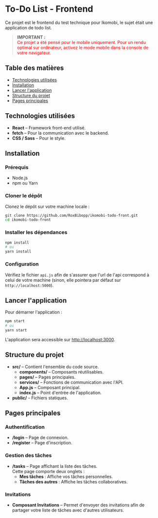 # To-Do List - Frontend

Ce projet est le frontend du test technique pour Ikomobi, le sujet était une application de todo list.  


> **IMPORTANT :**  
> <span style="color: red;">Ce projet a été pensé pour le mobile uniquement. Pour un rendu optimal sur ordinateur, activez le mode mobile dans la console de votre navigateur.</span>

## Table des matières

- [Technologies utilisées](#technologies-utilisées)
- [Installation](#installation)
- [Lancer l'application](#lancer-lapplication)
- [Structure du projet](#structure-du-projet)
- [Pages principales](#pages-principales)

## Technologies utilisées

- **React** – Framework front-end utilisé.
- **fetch** – Pour la communication avec le backend.
- **CSS / Sass** – Pour le style.


## Installation

### Prérequis

- Node.js
- npm ou Yarn

### Cloner le dépôt

Clonez le dépôt sur votre machine locale :

```bash
git clone https://github.com/RoxBibopp/ikomobi-todo-front.git
cd ikomobi-todo-front
```

### Installer les dépendances

```bash
npm install
# ou
yarn install
```

### Configuration

Vérifiez le fichier `api.js` afin de s'assurer que l'url de l'api correspond à celui de votre machine (sinon, elle pointera par défaut sur `http://localhost:5000`).

## Lancer l'application

Pour démarrer l'application :

```bash
npm start
# ou
yarn start
```

L'application sera accessible sur [http://localhost:3000](http://localhost:3000).

## Structure du projet

- **src/** – Contient l'ensemble du code source.
  - **components/** – Composants réutilisables.
  - **pages/** – Pages principales.
  - **services/** – Fonctions de communication avec l'API.
  - **App.js** – Composant principal.
  - **index.js** – Point d'entrée de l'application.
- **public/** – Fichiers statiques.

## Pages principales

### Authentification

- **/login** – Page de connexion.
- **/register** – Page d'inscription.

### Gestion des tâches

- **/tasks** – Page affichant la liste des tâches.  
  Cette page comporte deux onglets :  
  - **Mes tâches** : Affiche vos tâches personnelles.  
  - **Tâches des autres** : Affiche les tâches collaboratives.

### Invitations

- **Composant Invitations** – Permet d'envoyer des invitations afin de partager votre liste de tâches avec d'autres utilisateurs.
